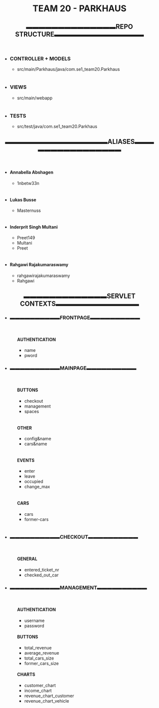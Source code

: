 <html>
    <head>
        <h1><center>TEAM 20 - PARKHAUS</center></h1>
    </head>
    <body>
        <h2><center>▬▬▬▬▬▬▬▬▬▬▬▬▬▬REPO STRUCTURE▬▬▬▬▬▬▬▬▬▬▬▬▬▬<center></h2>
        <br>
        <ul>
                <li>
                    <h3>CONTROLLER + MODELS</h3>
                        <ul>
                                <li>src/main/Parkhaus/java/com.se1_team20.Parkhaus</li>
                        </ul>
                </li>
                <br>
                <li>
                    <h3>VIEWS</h3>
                        <ul>
                                <li>src/main/webapp</li>
                        </ul>
                </li>
                <br>
                <li>
                    <h3>TESTS</h3>   
                        <ul>
                            <li>src/test/java/com.se1_team20.Parkhaus</li>
                        </ul>
                </li>
        </ul>
        <h2><center>▬▬▬▬▬▬▬▬▬▬▬▬▬▬▬▬ALIASES▬▬▬▬▬▬▬▬▬▬▬▬▬▬▬▬<center></h2>
        <br>
        <ul>
            <li>
                <h4>Annabella Abshagen</h4>
                    <ul>
                        <li>1nbetw33n</li>
                    </ul>
            </li>
            <br>
            <li>
                <h4>Lukas Busse</h4>
                    <ul>
                        <li>Masternuss</li>
                    </ul>
            </li>
            <br>
            <li>
                <h4>Inderprit Singh Multani</h4>
                    <ul>
                        <li>Preet149</li>
                        <li>Multani</li>
                        <li>Preet</li>
                    </ul>
            </li>
            <br>
            <li>
                <h4>Rahgawi Rajakumaraswamy</h4>
                    <ul>
                        <li>rahgawirajakumaraswamy</li>
                        <li>Rahgawi</li>
                    </ul>
            </li>
        </ul>
        <h2><center>▬▬▬▬▬▬▬▬▬▬▬▬▬SERVLET CONTEXTS▬▬▬▬▬▬▬▬▬▬▬▬▬<center></h2>
            <ul>
                <li>
                    <h3>▬▬▬▬▬▬▬▬▬▬FRONTPAGE▬▬▬▬▬▬▬▬▬▬</h3>
                        <br>
                        <ul>
                            <h4>AUTHENTICATION</h4>
                                <ul>
                                    <li>name</li>
                                    <li>pword</li>
                                </ul>
                        </ul>
                </li>
                <li>
                    <h3>▬▬▬▬▬▬▬▬▬▬MAINPAGE▬▬▬▬▬▬▬▬▬▬</h3>
                        <br>
                        <ul>
                            <h4>BUTTONS</h4>
                                <ul>
                                    <li>checkout</li>
                                    <li>management</li> 
                                    <li>spaces</li> 
                                </ul>
                                <br>
                            <h4>OTHER</h4>
                                <ul>
                                    <li>config&name</li>
                                    <li>cars&name</li>
                                </ul>
                                <br>
                                <h4>EVENTS</h4>
                                <ul>
                                    <li>enter</li>
                                    <li>leave</li>
                                    <li>occupied</li>
                                    <li>change_max</li>
                                </ul>
                                <br>
                                <h4>CARS</h4>
                                <ul>
                                    <li>cars</li>
                                    <li>former-cars</li>
                                </ul>
                                <br>
                    </ul>
            </li>
            <li>
                <h3>▬▬▬▬▬▬▬▬▬▬CHECKOUT▬▬▬▬▬▬▬▬▬▬</h3>
                    <br>
                    <ul>
                        <h4>GENERAL</h4>
                            <ul>
                                <li>entered_ticket_nr</li>
                                <li>checked_out_car</li>
                            </ul>
                    </ul>
            </li>
            <li>
                <h3>▬▬▬▬▬▬▬▬▬▬MANAGEMENT▬▬▬▬▬▬▬▬▬▬</h3>
                    <bR>
                    <ul>
                        <h4>AUTHENTICATION</h4>
                            <ul>
                                <li>username</li>
                                <li>password</li>
                            </ul>
                        <h4>BUTTONS</h4>
                            <ul>
                                <li>total_revenue</li>
                                <li>average_revenue</li>
                                <li>total_cars_size</li>
                                <li>former_cars_size</li>
                            </ul>
                        <h4>CHARTS</h4>
                            <ul>
                                <li>customer_chart</li>
                                <li>income_chart</li>
                                <li>revenue_chart_customer</li>
                                <li>revenue_chart_vehicle</li>
                            </ul>
                    </ul>
            </li>
        </ul>
  </body>
</html>
    
 
